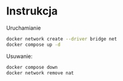 # Instrukcja
Uruchamianie
```sh
docker network create --driver bridge net
docker compose up -d
```
Usuwanie:
```sh
docker compose down
docker network remove nat
``` 
